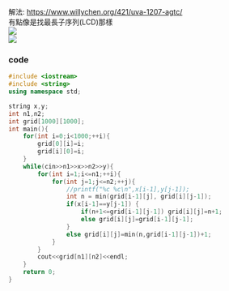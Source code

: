 解法: https://www.willychen.org/421/uva-1207-agtc/  
有點像是找最長子序列(LCD)那樣  
<img src="https://www.willychen.org/421/uva-1207-agtc/uva-1207-agtc-1.png"/>  
<img src="https://www.willychen.org/421/uva-1207-agtc/uva-1207-agtc-3.png"/>  

### code 
```cpp
#include <iostream>
#include <string>
using namespace std;

string x,y;
int n1,n2;
int grid[1000][1000];
int main(){
	for(int i=0;i<1000;++i){
		grid[0][i]=i;
		grid[i][0]=i;
	}
	while(cin>>n1>>x>>n2>>y){
		for(int i=1;i<=n1;++i){
			for(int j=1;j<=n2;++j){
				//printf("%c %c\n",x[i-1],y[j-1]);
				int n = min(grid[i-1][j], grid[i][j-1]);
				if(x[i-1]==y[j-1]) {
					if(n+1<=grid[i-1][j-1]) grid[i][j]=n+1;
					else grid[i][j]=grid[i-1][j-1];
				}
				else grid[i][j]=min(n,grid[i-1][j-1])+1;
			}
		}
		cout<<grid[n1][n2]<<endl;
	}
	return 0;
}
```

